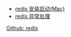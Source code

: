 - [redis 安装启动(Mac)](notes/redis/install-run.md)
- [redis 异常处理](notes/redis/issue.md)

[Github: redis](https://github.com/redis/redis)



